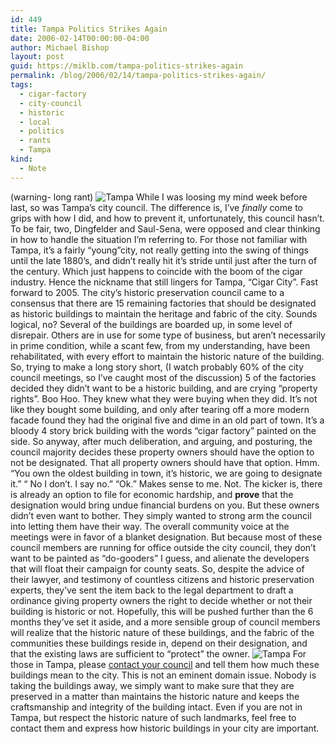 ```yaml
---
id: 449
title: Tampa Politics Strikes Again
date: 2006-02-14T00:00:00-04:00
author: Michael Bishop
layout: post
guid: https://miklb.com/tampa-politics-strikes-again
permalink: /blog/2006/02/14/tampa-politics-strikes-again/
tags:
  - cigar-factory
  - city-council
  - historic
  - local
  - politics
  - rants
  - Tampa
kind:
  - Note
---
```

<p>(warning- long rant)
<img class="alignleft" src="http://www.miklb.com/blog/wp-content/images/tampa01.jpg" alt="Tampa" />
While I was loosing my mind week before last, so was Tampa’s city council.  The difference is, I’ve <em>finally</em> come to grips with how I did, and how to prevent it, unfortunately, this council hasn’t.  To be fair, two, Dingfelder and Saul-Sena, were opposed and clear thinking in how to handle the situation I’m referring to.
For those not familiar with Tampa, it’s a fairly “young”city, not really getting into the swing of things until the late 1880’s, and didn’t really hit it’s stride until just after the turn of the century.  Which just happens to coincide with the boom of the cigar industry.  Hence the nickname that still lingers for Tampa, “Cigar City”. <!--more-->
Fast forward to 2005.  The city’s historic preservation council came to a consensus that there are 15 remaining factories that should be designated as historic buildings to maintain the heritage and fabric of the city.  Sounds logical, no?  Several of the buildings are boarded up, in some level of disrepair.  Others are in use for some type of business, but aren’t necessarily in prime condition, while a scant few, from my understanding, have been rehabilitated, with every effort to maintain the historic nature of the building.
So, trying to make a long story short, (I watch probably 60% of the city council meetings, so I’ve caught most of the discussion) 5 of the factories decided they didn’t want to be a historic building, and are crying “property rights”.  Boo Hoo.  They knew what they were buying when they did.  It’s not like they bought some building, and only after tearing off a more modern facade found they had the original five and dime in an old part of town.  It’s a bloody 4 story brick building with the words “cigar factory” painted on the side.
So anyway, after much deliberation, and arguing, and posturing, the council majority decides these property owners should have the option to not be designated.  That all property owners should have that option.  Hmm.<br />
“You own the oldest building in town, it’s historic, we are going to designate it.”
“ No I don’t.  I say no.”
“Ok.”
Makes sense to me.  Not.
The kicker is, there is already an option to file for economic hardship, and <strong>prove</strong> that the designation would bring undue financial burdens on you.  But these owners didn’t even want to bother.  They simply wanted to strong arm the council into letting them have their way.  The overall community voice at the meetings were in favor of a blanket designation.  But because most of these council members are running for office outside the city council, they don’t want to be painted as “do-gooders” I guess, and alienate the developers that will float their campaign for county seats.  So, despite the advice of their lawyer, and testimony of countless citizens and historic preservation experts, they’ve sent the item back to the legal department to draft a ordinance giving property owners the right  to decide whether or not their building is historic or not.  Hopefully, this will be pushed further than the 6 months they’ve set it aside, and a more sensible group of council members will realize that the historic nature of these buildings, and the fabric of the communities these buildings reside in, depend on their designation, and that the existing laws are sufficient to “protect” the owner.  <img class="alignright" src="http://www.miklb.com/blog/wp-content/images/tampa02.jpg" alt="Tampa" />
For those in Tampa, please <a href="http://www.tampagov.net/dept_City_Council/">contact your council</a> and tell them how much these buildings mean to the city.  This is not an eminent domain issue.  Nobody is taking the buildings away, we simply want to make sure that they are preserved in a matter than maintains the historic nature and keeps the craftsmanship and integrity of the building intact.
Even if you are not in Tampa, but respect the historic nature of such landmarks, feel free to contact them and express how historic buildings in your city are important.</p>